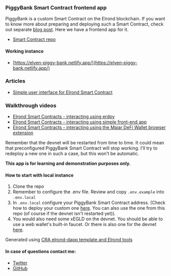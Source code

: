 ### PiggyBank Smart Contract frontend app

PiggyBank is a custom Smart Contract on the Elrond blockchain. If you want to know more about preparing and deploying such a Smart Contract, check out separate [blog post](https://www.julian.io/articles/elrond-smart-contracts.html). Here we have a frontend app for it. 

- [Smart Contract repo](https://github.com/juliancwirko/elrond-simple-sc)

#### Working instance

- [https://elven-piggy-bank.netlify.app/](https://elven-piggy-bank.netlify.app/)

### Articles

- [Simple user interface for Elrond Smart Contract](https://www.julian.io/articles/elrond-dapp-ui.html)

### Walkthrough videos

- [Elrond Smart Contracts - interacting using erdpy](https://youtu.be/mIsNI7ZxQRM)
- [Elrond Smart Contracts - interacting using simple front-end app](https://youtu.be/Sjpj7Btasgs)
- [Elrond Smart Contracts - interacting using the Maiar DeFi Wallet browser extension](https://youtu.be/MpPbi6xkBQs)

Remember that the devnet will be restarted from time to time. It could mean that preconfigured PiggyBank Smart Contract will stop working. I'll try to redeploy a new one in such a case, but this won't be automatic.

**This app is for learning and demonstration purposes only.**

#### How to start with local instance

1. Clone the repo
1. Remember to configure the .env file. Review and copy `.env.example` into `.env.local`
2. In `.env.local` configure your PiggyBank Smart Contract address. (Check how to deploy your custom one [here](https://www.julian.io/articles/elrond-smart-contracts.html). You can also use the one from this repo (of course if the devnet isn't restarted yet)).
3. You would also need some xEGLD on the devnet. You should be able to use a web wallet's built-in faucet. Or there is also one for the devnet [here](https://r3d4.fr/elrond/devnet/).
 
Generated using [CRA elrond-dapp template and Elrond tools](https://www.npmjs.com/package/cra-template-elrond-dapp)

 #### In case of questions contact me: 

 - [Twitter](https://twitter.com/JulianCwirko)
 - [GitHub](https://github.com/juliancwirko)
